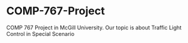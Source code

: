# COMP-767-Project
COMP 767 Project in McGill University. Our topic is about Traffic Light Control in Special Scenario
